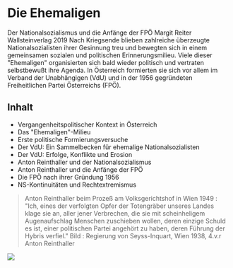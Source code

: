 # Die Ehemaligen
Der Nationalsozialismus
und die Anfänge der FPÖ
Margit Reiter
Wallsteinverlag 2019
Nach Kriegsende blieben zahlreiche überzeugte
Nationalsozialisten ihrer Gesinnung treu und
bewegten sich in einem gemeinsamen sozialen und
politischen Erinnerungsmilieu. Viele dieser
"Ehemaligen" organisierten sich bald wieder politisch
und vertraten selbstbewußt ihre Agenda. In Österreich
formierten sie sich vor allem im Verband der
Unabhängigen (VdU) und in der 1956 gegründeten
Freiheitlichen Partei Österreichs (FPÖ).
## Inhalt
* Vergangenheitspolitischer Kontext in Österreich
* Das "Ehemaligen"-Milieu
* Erste politische Formierungsversuche
* Der VdU: Ein Sammelbecken für ehemalige Nationalsozialisten
* Der VdU: Erfolge, Konflikte und Erosion
* Anton Reinthaller und der Nationalsozialismus
* Anton Reinthaller und die Anfänge der FPÖ
* Die FPÖ nach ihrer Gründung 1956
* NS-Kontinuitäten und Rechtextremismus
> Anton Reinthaller beim Prozeß am Volksgerichtshof in Wien 1949 :
> "Ich, eines der verfolgten Opfer der Totengräber unseres Landes
> klage sie an, aller jener Verbrechen, die sie mit scheinheligem
> Augenaufschlag Menschen zuschieben wollen, deren einzige Schuld
> es ist, einer politischen Partei angehört zu haben, deren Führung
> der Hybris verfiel."
Bild : Regierung von Seyss-Inquart, Wien 1938, 4.v.r Anton Reinthaller
<img src="https://de.wikipedia.org/wiki/Datei:Government_of_Seyss-Inquart.jpg"/>
